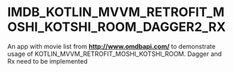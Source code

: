 # IMDB_KOTLIN_MVVM_RETROFIT_MOSHI_KOTSHI_ROOM_DAGGER2_RX
An app with movie list from **http://www.omdbapi.com/** to demonstrate usage of  KOTLIN_MVVM_RETROFIT_MOSHI_KOTSHI_ROOM. Dagger and Rx need to be implemented
